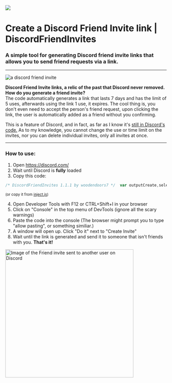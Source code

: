 [<img src="https://woodendoors7.github.io/DiscordFriendInvites/invites.png" href="https://www.youtube.com/watch?v=qIU5jx4gup8">](https://www.youtube.com/watch?v=qIU5jx4gup8)


# Create a Discord Friend Invite link | DiscordFriendInvites
### A simple tool for generating Discord friend invite links that allows you to send friend requests via a link.

<hr></hr>

<img src="https://woodendoors7.github.io/DiscordFriendInvites/newimage.png" alt="a discord friend invite">

<b>Discord Friend Invite links, a relic of the past that Discord never removed. How do you generate a friend invite?</b>
<br>
The code automatically generates a link that lasts 7 days and has the limit of 5 uses, afterwards using the link 1 use, it expires. The cool thing is, you don't even need to accept the person's friend request, upon clicking the link, the user is automatically added as a friend without you confirming.

This is a feature of Discord, and in fact, as far as I know it's [still in Discord's code.](https://github.com/doggybootsy/hidden-disc-docs/blob/main/snippets/createFriendInvite.js) 
As to my knowledge, you cannot change the use or time limit on the invites, nor you can delete individual invites, only all invites at once. 


<hr></hr>

### How to use:
1. Open https://discord.com/
2. Wait until Discord is **fully** loaded
3. Copy this code: 
```js
/* DiscordFriendInvites 1.1.1 by woodendoors7 */  var outputCreate,selectInvite,token,div,closeBtn,offsetLeft,offsetTop,html='\n <div id="mainWindow">\n <div id="header"><div id="closeBtn" aria-label="Dismiss" role="button" tabindex="0"><svg aria-hidden="true" role="img" width="18" height="18" viewBox="0 0 24 24"><path fill="currentColor" d="M18.4 4L12 10.4L5.6 4L4 5.6L10.4 12L4 18.4L5.6 20L12 13.6L18.4 20L20 18.4L13.6 12L20 5.6L18.4 4Z"></path></svg></div>DiscordFriendInvites<br>by woodendoors7<br></div>\n <div class="toDisable">\n <div class="dividing">\n <p class="sectionTitle">\n Create Invite\n </p>\n <button class="sectionButton" id="runCreate">Do It</button>\n </div>\n \n <div class="dividing">\n <p class="sectionTitle">\n View Invite\n </p>\n <select name="Select Invite" id="selectInvite">\n \n </select>\n \n <button class="sectionButton" id="runInfo">View Info</button>\n </div>\n </div>\n <div onClick="this.select();" disabled type="text" class="textOutput" id="outputCreate"><b style="margin-top: 5px; margin-bottom:5px; display: block;">Welcome!</b></div>\n <div class="toDisable" id="reappear">\n <button style="margin-left: 32%; margin-top: 10px;" class="sectionButton" id="runDelete">Delete All Invites</button>\n </div>\n <a href="https://github.com/woodendoors7/DiscordFriendInvites" target="_blank"><img style="margin-top: 10px; width: 250px;" src="https://images-ext-1.discordapp.net/external/2ISttgvfeo5oa4XaRdSTZJoo6F1Z3UqpRFiWCugQQJs/https/papers.floppa.hair/mcstatuspinger/pleasestar.png"></a>\n </div>',css="\n #mainWindow {\n position: absolute;\n z-index: 9;\n background-color: #2F3136;\n border: 1px solid #3f4147;\n color: white;\n text-align: center;\n height: 270px;\n width: 400px;\n z-index: 1000;\n border-radius: 12px;\n font-family: var(--font-primary);\n }\n\n #reappear{\n display: none;\n }\n\n #closeBtn{\n width: 30px;\n cursor: pointer !important;\n float:right;\n }\n\n .toDisable{\n opacity:0.4;\n pointer-events: none;\n }\n\n #header {\n padding: 10px;\n cursor: move;\n z-index: 10;\n background-color: #5865f2;\n color: #ffe8e9;\n user-select: none;\n font-weight: bold;\n border-top-left-radius:12px;\n border-top-right-radius: 12px;\n\n }\n \n .dividing {\n background-color: #2F3136;\n width: 100%;\n height: 50px;\n text-align: left;\n vertical-align: middle;\n white-space: nowrap;\n line-height: 50px;\n }\n \n .sectionTitle {\n vertical-align: middle;\n margin: 0px;\n font-size: 18px;\n margin-left: 15px;\n }\n \n .sectionButton {\n vertical-align: middle;\n margin-top: auto;\n margin-bottom: auto;\n position: relative;\n display: flex;\n justify-content: center;\n align-items: center;\n box-sizing: border-box;\n background: none;\n border: none;\n border-radius: 3px;\n font-size: 14px;\n font-weight: 500;\n line-height: 16px;\n padding: 2px 16px;\n -webkit-user-select: none;\n -moz-user-select: none;\n user-select: none;\n transition: background-color 170ms ease,color 170ms ease;\n color: var(--white-500);\n background-color: var(--button-secondary-background);\n width: var(--custom-button-button-sm-width);\n height: var(--custom-button-button-sm-height);\n min-width: var(--custom-button-button-sm-width);\n min-height: var(--custom-button-button-sm-height);\n width: auto !important;\n }\n\n .sectionButton:hover{\n background-color: var(--button-secondary-background-hover);\n color: var(--white-500);\n }\n\n .dividing * {\n display: inline;\n }\n \n .textOutput {\n max-width: 93%;\n min-height: 16px;\n cursor: text;\n margin-left: 10px;\n user-select: all;\n padding: 3px;\n text-align: center;\n margin-left: 10px;\n background-color: #1e1f22;\n }";async function inject(){let e=document.createElement("div");e.innerHTML=html,e.innerHTML+=`\n\n<style>${css}</style>`,document.body.appendChild(e),(div=document.getElementById("mainWindow")).style.top="100px",div.style.left="100px",window.addEventListener("mousemove",divMove,!0),document.getElementById("header").addEventListener("mousedown",mouseDown,!1),window.addEventListener("mouseup",mouseUp,!1),document.getElementById("runCreate").addEventListener("click",createElement),document.getElementById("runInfo").addEventListener("click",checkTheInfo),document.getElementById("runDelete").addEventListener("click",deleteInvites),closeBtn=document.getElementById("closeBtn"),outputCreate=document.getElementById("outputCreate"),selectInvite=document.getElementById("selectInvite"),expireAfterCreate=document.getElementById("expireAfterCreate"),maxUsesCreate=document.getElementById("maxUsesCreate"),closeBtn.addEventListener("click",uninject),token=await getToken(),console.log("Got token!"),document.querySelector("#reappear").style="display:block;",document.querySelectorAll(".toDisable").forEach((e=>{e.style.opacity="1",e.style.pointerEvents="auto"})),outputCreate.innerHTML='<b style="margin-top: 5px; margin-bottom: 5px; display: block;">Welcome!</b>',fetchInvites(!1)}async function createElement(){outputCreate.innerHTML='<b style="margin-top: 5px;display: block;">Loading . . .</b>';let e=await fetch("https://discord.com/api/v9/users/@me/invites",{credentials:"include",headers:{"User-Agent":"Mozilla/5.0 (Windows NT 10.0; rv:103.0) Gecko/20100101 Firefox/103.0",Accept:"*/*","Accept-Language":"en,sk;q=0.8,cs;q=0.5,en-US;q=0.3","Content-Type":"application/json",Authorization:token,"X-Discord-Locale":"en-US","X-Debug-Options":"bugReporterEnabled","Sec-Fetch-Dest":"empty","Sec-Fetch-Mode":"cors","Sec-Fetch-Site":"same-origin","Sec-GPC":"1"},referrer:"https://discord.com/channels/@me",body:"{}",method:"POST",mode:"cors"}),t=await e.json();console.log(t),outputCreate.innerHTML=`<b style="margin-top: 5px; margin-bottom: 5px; display: block;">https://discord.gg/${t.code}</b>`,"No Invites"==selectInvite.firstChild.innerText&&(selectInvite.innerHTML="");let n=document.createElement("option");n.value=t.code,n.innerText=`discord.gg/${t.code}`,selectInvite.appendChild(n)}async function fetchInvites(e){let t=await fetch("https://discord.com/api/v9/users/@me/invites",{credentials:"include",headers:{"User-Agent":"Mozilla/5.0 (Windows NT 10.0; rv:103.0) Gecko/20100101 Firefox/103.0",Accept:"*/*","Accept-Language":"en,sk;q=0.8,cs;q=0.5,en-US;q=0.3","Content-Type":"application/json",Authorization:token,"X-Discord-Locale":"en-US","X-Debug-Options":"bugReporterEnabled","Sec-Fetch-Dest":"empty","Sec-Fetch-Mode":"cors","Sec-Fetch-Site":"same-origin","Sec-GPC":"1"},referrer:"https://discord.com/channels/@me",method:"GET",mode:"cors"}),n=await t.json();if(selectInvite.innerHTML="",0==n.length){let e=document.createElement("option");return e.value="none",e.innerText="No Invites",selectInvite.appendChild(e),n}for(let e=0;e<n.length;e++){let t=document.createElement("option");t.value=n[e].code,t.innerText=`discord.gg/${n[e].code}`,selectInvite.appendChild(t)}if(1==e)return n}async function checkTheInfo(){let e=selectInvite.value;outputCreate.innerHTML='<b style="margin-top: 5px; margin-bottom: 5px; display: block;">Loading . . .</b>';let t,n=await fetchInvites(!0);for(let o=0;o<n.length;o++)n[o].code==e&&(t=n[o]);outputCreate.innerHTML=t?`<b>Uses:</b> ${t.uses}/${t.max_uses}, <b>Expires in:</b> ${Math.round(t.max_age/60/60)} hours,</br> <i>https://discord.gg/${t.code}</i>`:"Invite not found!"}async function deleteInvites(){await fetch("https://discord.com/api/v9/users/@me/invites",{credentials:"include",headers:{"User-Agent":"Mozilla/5.0 (Windows NT 10.0; rv:103.0) Gecko/20100101 Firefox/103.0",Accept:"*/*","Accept-Language":"en,sk;q=0.8,cs;q=0.5,en-US;q=0.3","Content-Type":"application/json",Authorization:token,"X-Discord-Locale":"en-US","X-Debug-Options":"bugReporterEnabled","Sec-Fetch-Dest":"empty","Sec-Fetch-Mode":"cors","Sec-Fetch-Site":"same-origin","Sec-GPC":"1"},referrer:"https://discord.com/channels/@me",method:"DELETE",mode:"cors"}),selectInvite.innerHTML="";let e=document.createElement("option");e.value="none",e.innerText="No Invites",selectInvite.appendChild(e),outputCreate.innerHTML='<b style="margin-top: 5px; margin-bottom: 5px; display: block;">Invites deleted</b>'}"complete"===document.readyState&&inject();var clicked=!1;async function mouseUp(){clicked=!1}async function mouseDown(e){clicked=!0,offsetLeft=div.offsetLeft-e.clientX,offsetTop=div.offsetTop-e.clientY}function divMove(e){clicked&&(div.style.position="absolute",div.style.top=e.clientY+offsetTop+"px",div.style.left=e.clientX+offsetLeft+"px")}async function getToken(){return new Promise((function(e){outputCreate.innerHTML='<b style="margin-top: 5px; margin-bottom: 5px; display: block;">Getting token...</b><p>Please, switch to a random channel on Discord to obtain token!</p>',outputCreate.innerHTML='<div style="margin-top: 10px; margin-bottom: 10px;"><b>Getting token...</b></br> <i>Please, switch to a random channel on Discord to obtain token!</i></div>',window.__request=window.XMLHttpRequest,window.XMLHttpRequest=class __Interceptor extends window.__request{constructor(){super(...arguments),this._reqHead=this.setRequestHeader,this.setRequestHeader=function(t,n){this._reqHead(t,n),"Authorization"===t&&(window.XMLHttpRequest=window.__request,e(n))}.bind(this)}}}))}async function uninject(){window.XMLHttpRequest=window.__request,window.removeEventListener("mousemove",divMove,!0),document.getElementById("header").removeEventListener("mousedown",mouseDown,!1),window.removeEventListener("mouseup",mouseUp,!1),document.getElementById("mainWindow").remove(),inject=null,createElement=null,fetchInvites=null,checkTheInfo=null,deleteInvites=null,console.log("Goodbye!")}console.log("Hello!");
```
<sup>(or copy it from <a href="https://github.com/woodendoors7/DiscordFriendInvites/blob/main/inject.js">inject.js</a>)</sup>

4. Open Developer Tools with F12 or CTRL+Shift+I in your browser
5. Click on "Console" in the top menu of DevTools (ignore all the scary warnings)
6. Paste the code into the console (The browser might prompt you to type "allow pasting", or something similiar.)
7. A window will open up. Click "Do it" next to "Create Invite"
8. Wait until the link is generated and send it to someone that isn't friends with you. **That's it!**


<img alt="Image of the Friend invite sent to another user on Discord" src="https://woodendoors7.github.io/DiscordFriendInvites/lonelydiscordfriendinvites.png" width="400">
  